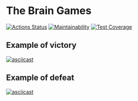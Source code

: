 # The Brain Games
[![Actions Status](https://github.com/qusilon/java-project-61/actions/workflows/hexlet-check.yml/badge.svg)](https://github.com/qusilon/java-project-61/actions)
[![Maintainability](https://api.codeclimate.com/v1/badges/2a22ea20be137f013737/maintainability)](https://codeclimate.com/github/qusilon/java-project-61/maintainability)
[![Test Coverage](https://api.codeclimate.com/v1/badges/2a22ea20be137f013737/test_coverage)](https://codeclimate.com/github/qusilon/java-project-61/test_coverage)

## Example of victory
[![asciicast](https://asciinema.org/a/699186.svg)](https://asciinema.org/a/699186)

## Example of defeat
[![asciicast](https://asciinema.org/a/699189.svg)](https://asciinema.org/a/699189)